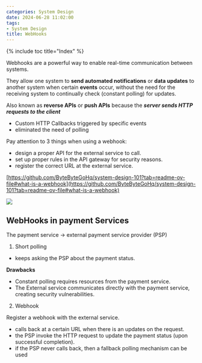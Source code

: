 ```yaml
---
categories: System Design
date: 2024-06-28 11:02:00
tags:
- System Design
title: WebHooks
---
```


{% include toc title="Index" %}

Webhooks are a powerful way to enable real-time communication between systems.

They allow one system to **send automated notifications** or **data updates**
to another system when certain **events** occur, without the need for the 
receiving system to continually check (constant polling) for updates.

Also known as **reverse APIs** or **push APIs** because the _**server sends HTTP requests
to the client**_

- Custom HTTP Callbacks triggered by specific events
- eliminated the need of polling

Pay attention to 3 things when using a webhook:

- design a proper API for the external service to call.
- set up proper rules in the API gateway for security reasons.
- register the correct URL at the external service.

[https://github.com/ByteByteGoHq/system-design-101?tab=readme-ov-file#what-is-a-webhook](https://github.com/ByteByteGoHq/system-design-101?tab=readme-ov-file#what-is-a-webhook)

![](https://www.youtube.com/watch?v=x_jjhcDrISk)

## WebHooks in payment Services

The payment service -> external payment service provider (PSP)

1. Short polling

- keeps asking the PSP about the payment status.

**Drawbacks**

- Constant polling requires resources from the payment service.
- The External service communicates directly with the payment service, creating
  security vulnerabilities.


2. Webhook

Register a webhook with the external service.

- calls back at a certain URL when there is an updates on the request.
- the PSP invoke the HTTP request to update the payment status (upon successful
  completion).
- if the PSP never calls back, then a fallback polling mechanism can be used